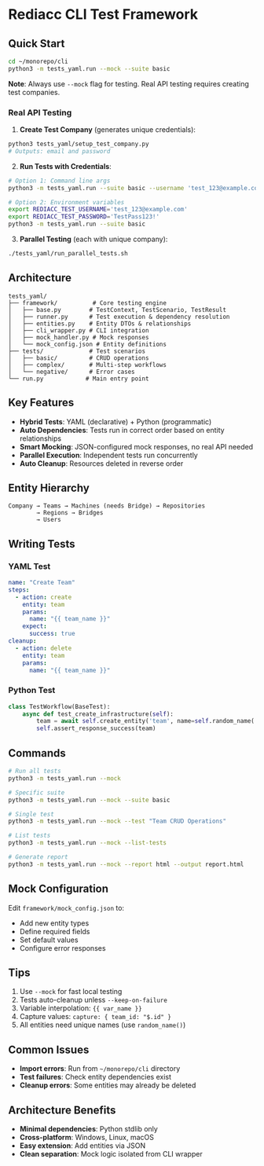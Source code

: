 # Rediacc CLI Test Framework

## Quick Start

```bash
cd ~/monorepo/cli
python3 -m tests_yaml.run --mock --suite basic
```

**Note**: Always use `--mock` flag for testing. Real API testing requires creating test companies.

### Real API Testing

1. **Create Test Company** (generates unique credentials):
```bash
python3 tests_yaml/setup_test_company.py
# Outputs: email and password
```

2. **Run Tests with Credentials**:
```bash
# Option 1: Command line args
python3 -m tests_yaml.run --suite basic --username 'test_123@example.com' --password 'TestPass123!'

# Option 2: Environment variables
export REDIACC_TEST_USERNAME='test_123@example.com'
export REDIACC_TEST_PASSWORD='TestPass123!'
python3 -m tests_yaml.run --suite basic
```

3. **Parallel Testing** (each with unique company):
```bash
./tests_yaml/run_parallel_tests.sh
```

## Architecture

```
tests_yaml/
├── framework/          # Core testing engine
│   ├── base.py        # TestContext, TestScenario, TestResult
│   ├── runner.py      # Test execution & dependency resolution
│   ├── entities.py    # Entity DTOs & relationships
│   ├── cli_wrapper.py # CLI integration
│   ├── mock_handler.py # Mock responses
│   └── mock_config.json # Entity definitions
├── tests/             # Test scenarios
│   ├── basic/         # CRUD operations
│   ├── complex/       # Multi-step workflows
│   └── negative/      # Error cases
└── run.py            # Main entry point
```

## Key Features

- **Hybrid Tests**: YAML (declarative) + Python (programmatic)
- **Auto Dependencies**: Tests run in correct order based on entity relationships
- **Smart Mocking**: JSON-configured mock responses, no real API needed
- **Parallel Execution**: Independent tests run concurrently
- **Auto Cleanup**: Resources deleted in reverse order

## Entity Hierarchy

```
Company → Teams → Machines (needs Bridge) → Repositories
        → Regions → Bridges
        → Users
```

## Writing Tests

### YAML Test
```yaml
name: "Create Team"
steps:
  - action: create
    entity: team
    params:
      name: "{{ team_name }}"
    expect:
      success: true
cleanup:
  - action: delete
    entity: team
    params:
      name: "{{ team_name }}"
```

### Python Test
```python
class TestWorkflow(BaseTest):
    async def test_create_infrastructure(self):
        team = await self.create_entity('team', name=self.random_name('team'))
        self.assert_response_success(team)
```

## Commands

```bash
# Run all tests
python3 -m tests_yaml.run --mock

# Specific suite
python3 -m tests_yaml.run --mock --suite basic

# Single test
python3 -m tests_yaml.run --mock --test "Team CRUD Operations"

# List tests
python3 -m tests_yaml.run --mock --list-tests

# Generate report
python3 -m tests_yaml.run --mock --report html --output report.html
```

## Mock Configuration

Edit `framework/mock_config.json` to:
- Add new entity types
- Define required fields
- Set default values
- Configure error responses

## Tips

1. Use `--mock` for fast local testing
2. Tests auto-cleanup unless `--keep-on-failure`
3. Variable interpolation: `{{ var_name }}`
4. Capture values: `capture: { team_id: "$.id" }`
5. All entities need unique names (use `random_name()`)

## Common Issues

- **Import errors**: Run from `~/monorepo/cli` directory
- **Test failures**: Check entity dependencies exist
- **Cleanup errors**: Some entities may already be deleted

## Architecture Benefits

- **Minimal dependencies**: Python stdlib only
- **Cross-platform**: Windows, Linux, macOS
- **Easy extension**: Add entities via JSON
- **Clean separation**: Mock logic isolated from CLI wrapper